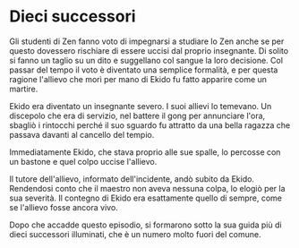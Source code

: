 # Dieci successori

Gli studenti di Zen fanno voto di impegnarsi a studiare lo Zen anche se per questo dovessero rischiare di essere uccisi dal proprio insegnante. Di solito si fanno un taglio su un dito e suggellano col sangue la loro decisione. Col passar del tempo il voto è diventato una semplice formalità, e per questa ragione l'allievo che morì per mano di Ekido fu fatto apparire come un martire.

Ekido era diventato un insegnante severo. I suoi allievi lo temevano. Un discepolo che era di servizio, nel battere il gong per annunciare l'ora, sbagliò i rintocchi perché il suo sguardo fu attratto da una bella ragazza che passava davanti al cancello del tempio.

Immediatamente Ekido, che stava proprio alle sue spalle, lo percosse con un bastone e quel colpo uccise l'allievo.

Il tutore dell'allievo, informato dell'incidente, andò subito da Ekido. Rendendosi conto che il maestro non aveva nessuna colpa, lo elogiò per la sua severità. Il contegno di Ekido era esattamente quello di sempre, come se l'allievo fosse ancora vivo.

Dopo che accadde questo episodio, si formarono sotto la sua guida più di dieci successori illuminati, che è un numero molto fuori del comune.